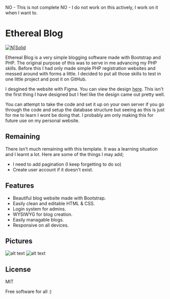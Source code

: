 NO - This is not complete
NO - I do not work on this actively, I work on it when I want to.

# Ethereal Blog
[![N|Solid](https://www.php.net/images/logos/php-power-white.png)](https://www.php.net/)

Ethereal Blog is a very simple blogging software made with Bootstrap and PHP. The original purpose of this was to serve in me advancing my PHP skills. Before this I had only made simple PHP registration websites and messed around with forms a little. I decided to put all those skills to test in one little project and post it on GitHub.

I desgined the website with Figma. You can view the design [here](https://www.figma.com/file/0mmnabuHTi1zcAAykfN9yi/Untitled?node-id=0%3A1). This isn't the first thing I have designed but I feel like the design came out pretty well.

You can attempt to take the code and set it up on your own server if you go through the code and setup the database structure but seeing as this is just for me to learn I wont be doing that. I probably am only making this for future use on my personal website.

## Remaining

There isn't much remaining with this template. It was a learning situation and I learnt a lot. Here are some of the things I may add;
 - I need to add pagination (I keep forgetting to do so)
 - Create user account if it doesn't exist.

## Features

- Beautiful blog website made with Bootstrap.
- Easily clean and editable HTML & CSS.
- Login system for admins.
- WYSIWYG for blog creation.
- Easily managable blogs.
- Responsive on all devices.

## Pictures
![alt text](https://i.imgur.com/LCHzW4L.png)
![alt text](https://i.imgur.com/6sdx9wM.png)

## License

MIT

Free software for all :)
